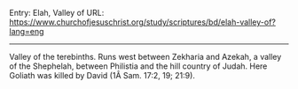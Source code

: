 Entry: Elah, Valley of
URL: https://www.churchofjesuschrist.org/study/scriptures/bd/elah-valley-of?lang=eng

---

Valley of the terebinths. Runs west between Zekharia and Azekah, a valley of the Shephelah, between Philistia and the hill country of Judah. Here Goliath was killed by David (1Â Sam. 17:2, 19; 21:9).
